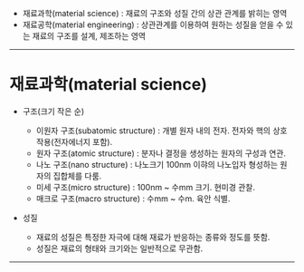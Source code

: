 - 재료과학(material science) : 재료의 구조와 성질 간의 상관 관계를 밝히는 영역
- 재료공학(material engineering) : 상관관계를 이용하여 원하는 성질을 얻을 수 있는 재료의 구조를 설계, 제조하는 영역
___
# 재료과학(material science)
- 구조(크기 작은 순)
  - 이원자 구조(subatomic structure) : 개별 원자 내의 전자. 전자와 핵의 상호작용(전자에너지 포함).
  - 원자 구조(atomic structure) : 분자나 결정을 생성하는 원자의 구성과 연관.
  - 나노 구조(nano structure) : 나노크기 100nm 이햐의 나노입자 형성하는 원자의 집합체를 다룸.
  - 미세 구조(micro structure) : 100nm ~ 수mm 크기. 현미경 관찰.
  - 매크로 구조(macro structure) : 수mm ~ 수m. 육안 식별.

- 성질
  - 재료의 성질은 특정한 자극에 대해 재료가 반응하는 종류와 정도를 뜻함.
  - 성질은 재료의 형태와 크기와는 일반적으로 무관함.

___
#
 
  

